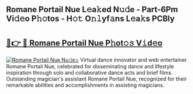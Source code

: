## Romane Portail Nue L𝚎a𝚔ed N𝚞𝚍e - Part-6Pm Vi𝚍𝚎o P𝚑𝚘tos - H𝚘𝚝 O𝚗𝚕yf𝚊ns L𝚎a𝚔s PCBly

# <h2><a href="http://kfdrven.oniu.top/?m=Romane+Portail+Nue">🔗👉 🔴 Romane Portail Nue P𝚑ot𝚘𝚜 V𝚒d𝚎o</a></h2>

[![Romane Portail Nue Nu𝚍e𝚜](https://i.imgur.com/0qMVB7G.gif)](http://kfdrven.oniu.top/?m=Romane+Portail+Nue)
Virtual dance innovator and web entertainer Romane Portail Nue, celebrated for disseminating dance and lifestyle inspiration through solo and collaborative dance acts and brief films. Outstanding magician's assistant Romane Portail Nue, recognized for their remarkable abilities and accomplishments in assisting magicians.  
